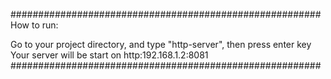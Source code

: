 ########################################################
  How to run:
  
  Go to your project directory,
  and type "http-server",
  then press enter key
  Your server will be start on http:192.168.1.2:8081
########################################################